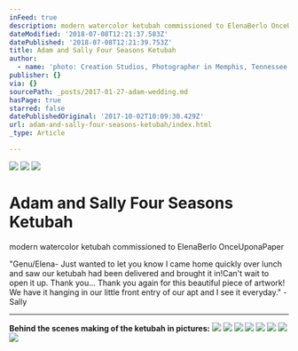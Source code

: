 ```yaml
---
inFeed: true
description: modern watercolor ketubah commissioned to ElenaBerlo OnceUponaPaper
dateModified: '2018-07-08T12:21:37.583Z'
datePublished: '2018-07-08T12:21:39.753Z'
title: Adam and Sally Four Seasons Ketubah
author:
  - name: 'photo: Creation Studios, Photographer in Memphis, Tennessee'
publisher: {}
via: {}
sourcePath: _posts/2017-01-27-adam-wedding.md
hasPage: true
starred: false
datePublishedOriginal: '2017-10-02T10:09:30.429Z'
url: adam-and-sally-four-seasons-ketubah/index.html
_type: Article

---
```

![](https://the-grid-user-content.s3-us-west-2.amazonaws.com/ca69f23a-8964-48a5-bd58-304c583aaff0.jpg)
![](https://the-grid-user-content.s3-us-west-2.amazonaws.com/3526d3f4-5a5e-4a20-bb3b-c834b03e6d81.jpg)
![](https://the-grid-user-content.s3-us-west-2.amazonaws.com/a0364b9c-cddf-4fcf-872a-1c5174a3ef3a.jpg)

# Adam and Sally Four Seasons Ketubah

modern watercolor ketubah commissioned to ElenaBerlo OnceUponaPaper

"Genu/Elena- Just wanted to let you know I came home quickly over lunch and saw our ketubah had been delivered and brought it in!Can't wait to open it up. Thank you... Thank you again for this beautiful piece of artwork! We have it hanging in our little front entry of our apt and I see it everyday." - Sally

---

**Behind the scenes making of the ketubah in pictures:**
![](https://the-grid-user-content.s3-us-west-2.amazonaws.com/b2e08e1a-2503-4e4e-b893-08cc2b2ab0c2.jpg)
![](https://the-grid-user-content.s3-us-west-2.amazonaws.com/1c7f59d6-6aee-41e5-afa0-bc14893fe08d.jpg)
![](https://the-grid-user-content.s3-us-west-2.amazonaws.com/82513375-ee8f-4e92-9f45-327613c7d871.jpg)
![](https://the-grid-user-content.s3-us-west-2.amazonaws.com/65c45989-709e-4726-a2a2-108aa8ec76f5.jpg)
![](https://the-grid-user-content.s3-us-west-2.amazonaws.com/d8575cdc-8cf8-4d34-83b7-5a09df7972d5.jpg)
![](https://the-grid-user-content.s3-us-west-2.amazonaws.com/993fba84-2ed3-4186-82be-180357bf2a0c.jpg)
![](https://the-grid-user-content.s3-us-west-2.amazonaws.com/3ce806af-57e5-4f2e-b2d2-bd5a7c2a165a.jpg)
![](https://the-grid-user-content.s3-us-west-2.amazonaws.com/4d18e134-578a-4e7e-a898-5092fc55719f.jpg)